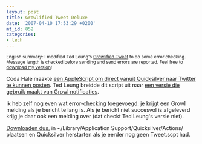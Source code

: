 ```yaml
---
layout: post
title: Growlified Tweet Deluxe
date: '2007-04-10 17:53:29 +0200'
mt_id: 852
categories:
- tech
---
```

<small>English summary: I modified Ted Leung's <a href="http://www.sauria.com/blog/2007/01/18/growlified-tweet/">Growlified Tweet</a> to do some error checking. Message length is checked before sending and send errors are reported. Feel free to <a href="/files/Tweet.scpt">download my version</a>!</small>

Coda Hale maakte <a href="http://blog.codahale.com/2007/01/15/tweet-twitter-quicksilver/">een AppleScript om direct vanuit Quicksilver naar Twitter te kunnen posten</a>. Ted Leung breidde dit script uit naar <a href="http://www.sauria.com/blog/2007/01/18/growlified-tweet/">een versie die gebruik maakt van Growl notificaties</a>.

Ik heb zelf nog even wat error-checking toegevoegd: je krijgt een Growl melding als je bericht te lang is. Als je bericht niet succesvol is afgeleverd krijg je daar ook een melding over (dat checkt Ted Leung's versie niet).

<a href="/files/Tweet.scpt">Downloaden dus</a>, in ~/Library/Application Support/Quicksilver/Actions/ plaatsen en Quicksilver herstarten als je eerder nog geen Tweet.scpt had.
